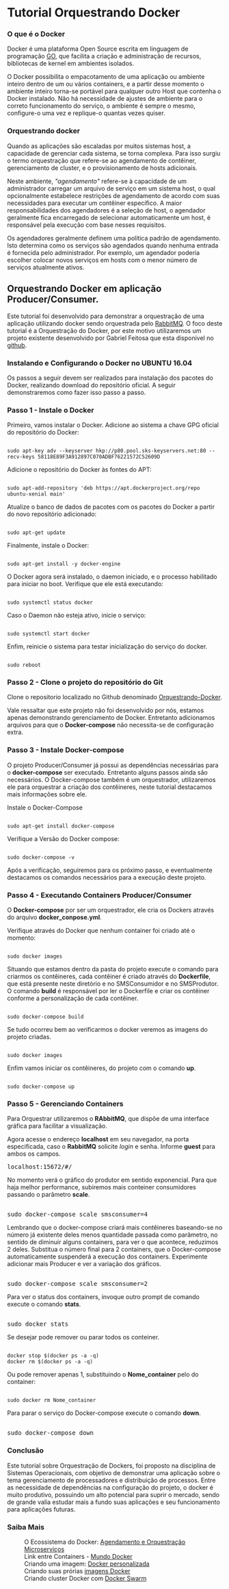 
 <h1>Tutorial Orquestrando Docker</h1>

<h3>O que é o Docker</h3>

<p>Docker é uma plataforma Open Source escrita em linguagem de programação <a href="https://golang.org/doc/">GO</a>, que facilita a criação e administração de recursos, bibliotecas de kernel em  ambientes isolados.</p>
<p>O Docker possibilita o empacotamento de uma aplicação ou ambiente inteiro dentro de um ou vários containers, e a partir desse momento o ambiente inteiro torna-se portável para qualquer outro Host que contenha o Docker instalado. Não há necessidade de ajustes de ambiente para o correto funcionamento do serviço, o ambiente é sempre o mesmo, configure-o uma vez e replique-o quantas vezes quiser.</p>

 <h3>Orquestrando docker</h3>

<p>Quando as aplicações são escaladas por muitos sistemas host, a capacidade de gerenciar cada sistema, se torna  complexa. Para isso surgiu o termo orquestração que refere-se ao agendamento de contêiner, gerenciamento de cluster, e o provisionamento de hosts adicionais.</p>
<p>Neste ambiente, <i>"agendamento"</i> refere-se à capacidade de um administrador carregar um arquivo de serviço em um sistema host, o qual opcionalmente estabelece restrições de agendamento de acordo com suas necessidades para executar um contêiner específico. A maior responsabilidades dos agendadores é a seleção de host, o agendador geralmente fica encarregado de selecionar automaticamente um host, é responsável pela execução com base nesses requisitos.</p>
<p>Os agendadores geralmente definem uma política padrão de agendamento. Isto determina como os serviços são agendados quando nenhuma entrada é fornecida pelo administrador. Por exemplo, um agendador poderia escolher colocar novos serviços em hosts com o menor número de serviços atualmente ativos.</p>

<h2>Orquestrando Docker em aplicação Producer/Consumer.</h2>

Este tutorial foi desenvolvido para demonstrar a orquestração de uma aplicação utilizando docker sendo orquestrada pelo <a href="https://www.rabbitmq.com/">RabbitMQ</a>.
O foco deste tutorial é a Orquestração do Docker, por este motivo utilizaremos um projeto existente desenvolvido por  Gabriel Feitosa que esta disponivel no <a href="https://github.com/gabrielfeitosa/scaling-java-with-docker">github</a>.


<h3>Instalando e Configurando o Docker no UBUNTU 16.04</h3>

Os passos a seguir devem ser realizados para instalação dos pacotes do Docker, realizando download do repositório oficial. A seguir demonstraremos como fazer isso passo a passo.

<h3>Passo 1 - Instale o Docker</h3>

Primeiro, vamos instalar o Docker. Adicione ao sistema a chave GPG oficial do repositório do Docker:
<pre><code>
sudo apt-key adv --keyserver hkp://p80.pool.sks-keyservers.net:80 --recv-keys 58118E89F3A912897C070ADBF76221572C52609D
</pre></code>

Adicione o repositório do Docker às fontes do APT:
<pre><code>
sudo apt-add-repository 'deb https://apt.dockerproject.org/repo ubuntu-xenial main'
</pre></code>

Atualize o banco de dados de pacotes com os pacotes do Docker a partir do novo repositório adicionado:
<pre><code>
sudo apt-get update
</pre></code>

Finalmente, instale o Docker:
<pre><code>
sudo apt-get install -y docker-engine
</pre></code>

O Docker agora será instalado, o daemon iniciado, e o processo habilitado para iniciar no boot. Verifique que ele está executando:
<pre><code>
sudo systemctl status docker
</pre></code>

Caso o Daemon não esteja ativo, inicie o serviço:
<pre><code>
sudo systemctl start docker
</pre></code>

Enfim, reinicie o sistema para testar inicialização do serviço do docker.

<pre><code>
sudo reboot
</pre></code>

<h3>Passo 2 - Clone o projeto do repositório do Git</h3>

Clone o repositorio localizado no Github denominado <a href="https://github.com/Fernandolrs/Orquestrando-Docker/archive/master.zip">Orquestrando-Docker</a>.

Vale ressaltar que este projeto não foi desenvolvido por nós, estamos apenas demonstrando gerenciamento de Docker. Entretanto adicionamos arquivos para que o <b>Docker-compose</b> não necessita-se de configuração extra.

<h3>Passo 3 - Instale Docker-compose</h3>

O projeto Producer/Consumer já possui as dependências necessárias para o <strong>docker-compose</strong> ser executado. Entretanto alguns passos ainda são necessários. O Docker-compose também é um orquestrador, utilizaremos ele para orquestrar a criação dos contêineres, neste tutorial destacamos mais informações sobre ele.

Instale o Docker-Compose

<pre><code>
sudo apt-get install docker-compose
</code></pre>

Verifique a Versão do Docker compose:

<pre><code>
sudo docker-compose -v
</code></pre>

Após a verificação, seguiremos para os próximo passo, e eventualmente destacamos os comandos necessários para a execução deste projeto.

<h3> Passo 4 - Executando Containers Producer/Consumer </h3>

O <b>Docker-compose</b> por ser um orquestrador, ele cria os Dockers através do arquivo <strong>docker_conpose.yml</strong>.

Verifique através do Docker que nenhum container foi criado até o momento:

<pre><code>
sudo docker images
</code></pre>

Situando que estamos dentro da pasta do projeto execute o comando para criarmos os contêineres, cada contêiner é criado através do <strong>Dockerfile</strong>, que está presente neste diretório e no SMSConsumidor e no SMSProdutor.
O comando <strong>build</strong> é responsável por ler o Dockerfile e criar os contêiner conforme a personalização de cada contêiner.

<pre><code>
sudo docker-compose build
</code></pre>

Se tudo ocorreu bem ao verificarmos o docker veremos as imagens do projeto criadas.

<pre><code>
sudo docker images
</code></pre>

Enfim vamos iniciar os contêineres, do projeto com o comando <strong>up</strong>.
<pre><code>
sudo docker-compose up
</code></pre>

<h3> Passo 5 - Gerenciando Containers </h3>

Para Orquestrar utilizaremos o <strong>RAbbitMQ</strong>, que dispõe de uma interface gráfica para facilitar a visualização.

Agora acesse o endereço <b>localhost</b> em seu navegador, na porta especificada, caso o <b>RabbitMQ</b> solicite <i>login</i> e senha. Informe <b>guest</b> para ambos os campos.

<pre>
localhost:15672/#/
</pre>

No momento verá o gráfico do produtor em sentido exponencial. Para que haja melhor performance, subiremos mais conteiner consumidores passando o parâmetro <b>scale</b>.
<pre></code>
sudo docker-compose scale smsconsumer=4
</code></pre>

Lembrando que o docker-compose criará mais contêineres baseando-se no número já existente deles menos quantidade passada como parâmetro, no sentido de diminuir alguns containers, para ver o que acontece, reduzimos 2 deles. Substitua o número final para 2 containers, que o Docker-compose automaticamente suspenderá a execução dos containers. Experimente adicionar mais Producer e ver a variação dos gráficos.

<pre></code>
sudo docker-compose scale smsconsumer=2
</code></pre>

Para ver o status dos containers, invoque outro prompt de comando execute o comando <b>stats</b>.
<pre></code>
sudo docker stats
</code></pre>

Se desejar pode remover ou parar todos os conteiner.
<pre><code>
docker stop $(docker ps -a -q)
docker rm $(docker ps -a -q)
</code></pre>

Ou pode remover apenas 1, substituindo o <b>Nome_container</b> pelo do container:
<pre><code>
sudo docker rm Nome_container
</code></pre>

Para parar o serviço do Docker-compose execute o comando <b>down</b>.
<pre></code>
sudo docker-compose down
</code></pre>


<h3> Conclusão</h3>

<p>Este tutorial sobre Orquestração de Dockers, foi proposto na disciplina de Sistemas Operacionais, com objetivo de demonstrar uma aplicação sobre o tema gerenciamento de processadores e distribuição de processos. Entre as necessidade de dependências na configuração do projeto, o docker é muito produtivo, possuindo um alto potencial para suprir o mercado, sendo de grande valia estudar mais a fundo suas aplicações e seu funcionamento para aplicações futuras.</p>


<h3>Saiba Mais</h3>
<dl>
<dd>O Ecossistema do Docker: <a href="https://www.digitalocean.com/community/tutorials/o-ecossistema-do-docker-agendamento-e-orquestracao-pt"> Agendamento e Orquestração </a></dd>
 <dd><a href="http://flaviosilveira.com/2016/microservicos/">Microserviços</a></dd>
<dd>Link entre Containers - <a href="https://www.mundodocker.com.br/link-entre-containers/">Mundo Docker</a></dd>
<dd>Criando uma imagem: <a href="https://woliveiras.com.br/posts/Criando-uma-imagem-Docker-personalizada/">Docker personalizada</a></dd>
<dd>Criando suas prórias <a href="http://techfree.com.br/2016/03/criando-sua-propria-imagem-docker/">imagens Docker</a></dd>
 <dd>Criando cluster Docker com <a href="https://www.mundodocker.com.br/docker-1-12/">Docker Swarm</a>
</dl>
